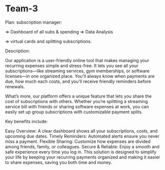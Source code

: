 # Team-3


Plan:
subscription manager:

=> Dashboard of all subs & spending => Data Analysis


=> virtual cards and splitting subscriptions.


Description:

Our application is a user-friendly online tool that makes managing your recurring expenses simple and stress-free. It lets you see all your subscriptions—like streaming services, gym memberships, or software licenses—in one organized place. You'll always know when payments are due, how much each costs, and you'll receive friendly reminders before renewals.

What’s more, our platform offers a unique feature that lets you share the cost of subscriptions with others. Whether you’re splitting a streaming service bill with friends or sharing software expenses at work, you can easily set up group subscriptions with customizable payment splits.

Key benefits include:

Easy Overview: A clear dashboard shows all your subscriptions, costs, and upcoming due dates.
Timely Reminders: Automated alerts ensure you never miss a payment.
Flexible Sharing: Customize how expenses are divided among friends, family, or colleagues.
Secure & Reliable: Enjoy a smooth and safe experience every time you log in.
This solution is designed to simplify your life by keeping your recurring payments organized and making it easier to share expenses, saving you both time and money.



